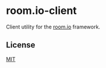 # room.io-client

Client utility for the [room.io](https://github.com/oni0nknight/room.io) framework.

## License

[MIT](LICENSE)